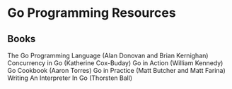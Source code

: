 # Go Programming Resources

## Books

The Go Programming Language (Alan Donovan and Brian Kernighan)
Concurrency in Go (Katherine Cox-Buday)
Go in Action (William Kennedy)
Go Cookbook (Aaron Torres)
Go in Practice (Matt Butcher and Matt Farina)
Writing An Interpreter In Go (Thorsten Ball)
